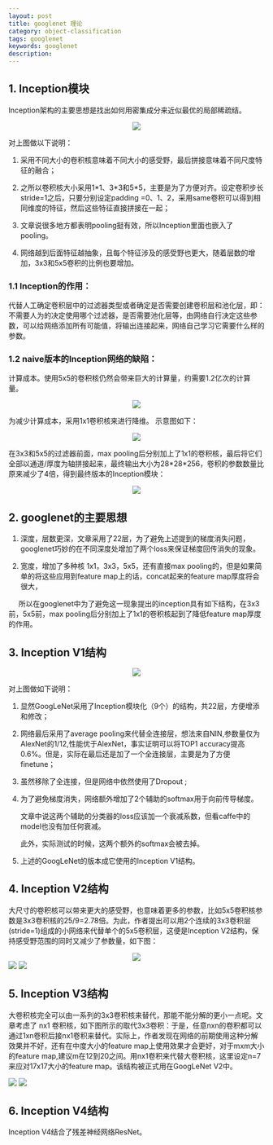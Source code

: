```yaml
---
layout: post
title: googlenet 理论
category: object-classification
tags: googlenet
keywords: googlenet
description:
---
```


## 1. Inception模块

Inception架构的主要思想是找出如何用密集成分来近似最优的局部稀疏结。

<div style="text-align:center">

<img src="https://raw.githubusercontent.com/chiemon/chiemon.github.io/master/img/googlenet-1.png">

</div>

对上图做以下说明：

1. 采用不同大小的卷积核意味着不同大小的感受野，最后拼接意味着不同尺度特征的融合；

2. 之所以卷积核大小采用1\*1、3\*3和5\*5，主要是为了方便对齐。设定卷积步长stride=1之后，只要分别设定padding =0、1、2，采用same卷积可以得到相同维度的特征，然后这些特征直接拼接在一起；

3. 文章说很多地方都表明pooling挺有效，所以Inception里面也嵌入了pooling。

4. 网络越到后面特征越抽象，且每个特征涉及的感受野也更大，随着层数的增加，3x3和5x5卷积的比例也要增加。

### 1.1 Inception的作用：

代替人工确定卷积层中的过滤器类型或者确定是否需要创建卷积层和池化层，即：不需要人为的决定使用哪个过滤器，是否需要池化层等，由网络自行决定这些参数，可以给网络添加所有可能值，将输出连接起来，网络自己学习它需要什么样的参数。

### 1.2 naive版本的Inception网络的缺陷：

计算成本。使用5x5的卷积核仍然会带来巨大的计算量，约需要1.2亿次的计算量。

<div style="text-align:center">

<img src="https://raw.githubusercontent.com/chiemon/chiemon.github.io/master/img/googlenet-2.png">

</div>

为减少计算成本，采用1x1卷积核来进行降维。 示意图如下：

<div style="text-align:center">

<img src="https://raw.githubusercontent.com/chiemon/chiemon.github.io/master/img/googlenet-3.png">

</div>

在3x3和5x5的过滤器前面，max pooling后分别加上了1x1的卷积核，最后将它们全部以通道/厚度为轴拼接起来，最终输出大小为28\*28\*256，卷积的参数数量比原来减少了4倍，得到最终版本的Inception模块：

<div style="text-align:center">

<img src="https://raw.githubusercontent.com/chiemon/chiemon.github.io/master/img/googlenet-4.png">

</div>

## 2. googlenet的主要思想

1. 深度，层数更深，文章采用了22层，为了避免上述提到的梯度消失问题，googlenet巧妙的在不同深度处增加了两个loss来保证梯度回传消失的现象。

2. 宽度，增加了多种核 1x1，3x3，5x5，还有直接max pooling的，但是如果简单的将这些应用到feature map上的话，concat起来的feature map厚度将会很大，

&nbsp;&nbsp;&nbsp;&nbsp;
所以在googlenet中为了避免这一现象提出的inception具有如下结构，在3x3前，5x5前，max pooling后分别加上了1x1的卷积核起到了降低feature map厚度的作用。

## 3. Inception V1结构

<div style="text-align:center">

<img src="https://raw.githubusercontent.com/chiemon/chiemon.github.io/master/img/googlenet-5.png">

</div>

对上图做如下说明：

1. 显然GoogLeNet采用了Inception模块化（9个）的结构，共22层，方便增添和修改；
2. 网络最后采用了average pooling来代替全连接层，想法来自NIN,参数量仅为AlexNet的1/12,性能优于AlexNet，事实证明可以将TOP1 accuracy提高0.6%。但是，实际在最后还是加了一个全连接层，主要是为了方便finetune；

3. 虽然移除了全连接，但是网络中依然使用了Dropout ;

4. 为了避免梯度消失，网络额外增加了2个辅助的softmax用于向前传导梯度。

    文章中说这两个辅助的分类器的loss应该加一个衰减系数，但看caffe中的model也没有加任何衰减。

    此外，实际测试的时候，这两个额外的softmax会被去掉。
5. 上述的GoogLeNet的版本成它使用的Inception V1结构。

## 4. Inception V2结构

大尺寸的卷积核可以带来更大的感受野，也意味着更多的参数，比如5x5卷积核参数是3x3卷积核的25/9=2.78倍。为此，作者提出可以用2个连续的3x3卷积层(stride=1)组成的小网络来代替单个的5x5卷积层，这便是Inception V2结构，保持感受野范围的同时又减少了参数量，如下图：

<div style="text-align:center">

<img src="https://raw.githubusercontent.com/chiemon/chiemon.github.io/master/img/googlenet-6.png">

</div>

<img src="https://raw.githubusercontent.com/chiemon/chiemon.github.io/master/img/googlenet-7.png">

<img src="https://raw.githubusercontent.com/chiemon/chiemon.github.io/master/img/googlenet-9.png">

## 5. Inception V3结构

大卷积核完全可以由一系列的3x3卷积核来替代，那能不能分解的更小一点呢。文章考虑了 nx1 卷积核，如下图所示的取代3x3卷积：于是，任意nxn的卷积都可以通过1xn卷积后接nx1卷积来替代。实际上，作者发现在网络的前期使用这种分解效果并不好，还有在中度大小的feature map上使用效果才会更好，对于mxm大小的feature map,建议m在12到20之间。用nx1卷积来代替大卷积核，这里设定n=7来应对17x17大小的feature map。该结构被正式用在GoogLeNet V2中。

<img src="https://raw.githubusercontent.com/chiemon/chiemon.github.io/master/img/googlenet-8.png">

<img src="https://raw.githubusercontent.com/chiemon/chiemon.github.io/master/img/googlenet-10.png">

## 6. Inception V4结构

Inception V4结合了残差神经网络ResNet。